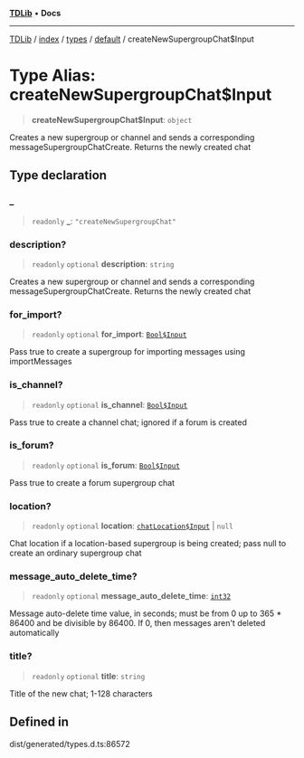 [**TDLib**](../../../../../../README.md) • **Docs**

***

[TDLib](../../../../../../modules.md) / [index](../../../../../README.md) / [types](../../../README.md) / [default](../README.md) / createNewSupergroupChat$Input

# Type Alias: createNewSupergroupChat$Input

> **createNewSupergroupChat$Input**: `object`

Creates a new supergroup or channel and sends a corresponding messageSupergroupChatCreate. Returns the newly created chat

## Type declaration

### \_

> `readonly` **\_**: `"createNewSupergroupChat"`

### description?

> `readonly` `optional` **description**: `string`

Creates a new supergroup or channel and sends a corresponding messageSupergroupChatCreate. Returns the newly created chat

### for\_import?

> `readonly` `optional` **for\_import**: [`Bool$Input`](Bool$Input.md)

Pass true to create a supergroup for importing messages using importMessages

### is\_channel?

> `readonly` `optional` **is\_channel**: [`Bool$Input`](Bool$Input.md)

Pass true to create a channel chat; ignored if a forum is created

### is\_forum?

> `readonly` `optional` **is\_forum**: [`Bool$Input`](Bool$Input.md)

Pass true to create a forum supergroup chat

### location?

> `readonly` `optional` **location**: [`chatLocation$Input`](chatLocation$Input.md) \| `null`

Chat location if a location-based supergroup is being created; pass null to create an ordinary supergroup chat

### message\_auto\_delete\_time?

> `readonly` `optional` **message\_auto\_delete\_time**: [`int32`](int32.md)

Message auto-delete time value, in seconds; must be from 0 up to 365 * 86400 and be divisible by 86400. If 0, then messages aren't deleted automatically

### title?

> `readonly` `optional` **title**: `string`

Title of the new chat; 1-128 characters

## Defined in

dist/generated/types.d.ts:86572
